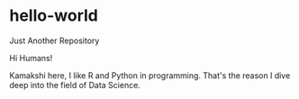 # hello-world
Just Another Repository

Hi Humans!

Kamakshi here, I like R and Python in programming.
That's the reason I dive deep into the field of Data Science.

